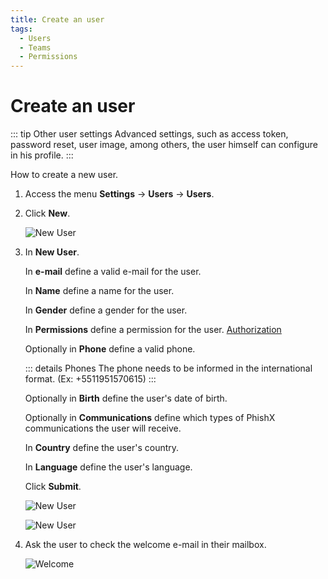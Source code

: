 ```yaml
---
title: Create an user
tags:
  - Users
  - Teams
  - Permissions
---
```

# Create an user

::: tip Other user settings
Advanced settings, such as access token, password reset, user image, among others, the user himself can configure in his profile.
:::

How to create a new user.

1. Access the menu **Settings** -> **Users** -> **Users**.

2. Click **New**.

   ![New User](https://cdn.phishx.io/phishx-docs/images/phishx_users_create_01.webp)

3. In **New User**.

   In **e-mail** define a valid e-mail for the user.

   In **Name** define a name for the user.

   In **Gender** define a gender for the user.

   In **Permissions** define a permission for the user. [Authorization](authorization/)

   Optionally in **Phone** define a valid phone.

   ::: details Phones
   The phone needs to be informed in the international format. (Ex: +5511951570615)
   :::

   Optionally in **Birth** define the user's date of birth.

   Optionally in **Communications** define which types of PhishX communications the user will receive.

   In **Country** define the user's country.

   In **Language** define the user's language.

   Click **Submit**.

   ![New User](https://cdn.phishx.io/phishx-docs/images/phishx_users_create_02.webp)

   ![New User](https://cdn.phishx.io/phishx-docs/images/phishx_users_create_03.webp)

5. Ask the user to check the welcome e-mail in their mailbox.

   ![Welcome](https://cdn.phishx.io/phishx-docs/images/phishx_login_first_access_01.webp)
